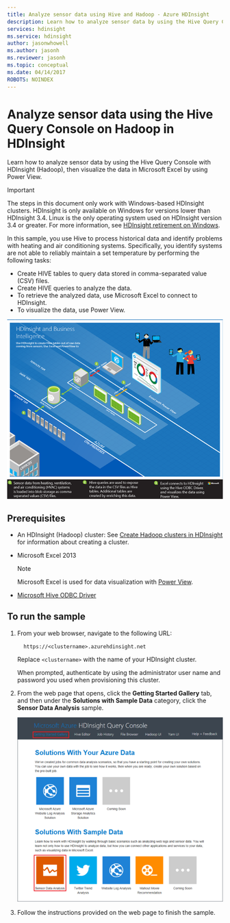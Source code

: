 ```yaml
---
title: Analyze sensor data using Hive and Hadoop - Azure HDInsight 
description: Learn how to analyze sensor data by using the Hive Query Console with HDInsight (Hadoop), then visualize the data in Microsoft Excel with PowerView.
services: hdinsight
ms.service: hdinsight
author: jasonwhowell
ms.author: jasonh
ms.reviewer: jasonh
ms.topic: conceptual
ms.date: 04/14/2017
ROBOTS: NOINDEX
---
```

# Analyze sensor data using the Hive Query Console on Hadoop in HDInsight

Learn how to analyze sensor data by using the Hive Query Console with HDInsight (Hadoop), then visualize the data in Microsoft Excel by using Power View.

> [!IMPORTANT]
> The steps in this document only work with Windows-based HDInsight clusters. HDInsight is only available on Windows for versions lower than HDInsight 3.4. Linux is the only operating system used on HDInsight version 3.4 or greater. For more information, see [HDInsight retirement on Windows](../hdinsight-component-versioning.md#hdinsight-windows-retirement).


In this sample, you use Hive to process historical data and identify problems with heating and air conditioning systems. Specifically, you identify systems are not able to reliably maintain a set temperature by performing the following tasks:

* Create HIVE tables to query data stored in comma-separated value (CSV) files.
* Create HIVE queries to analyze the data.
* To retrieve the analyzed data, use Microsoft Excel to connect to HDInsight.
* To visualize the data, use Power View.

![A diagram of the solution architecture](./media/apache-hive-analyze-sensor-data/hvac-architecture.png)

## Prerequisites

* An HDInsight (Hadoop) cluster: See [Create Hadoop clusters in HDInsight](../hdinsight-hadoop-provision-linux-clusters.md) for information about creating a cluster.
* Microsoft Excel 2013

  > [!NOTE]
  > Microsoft Excel is used for data visualization with [Power View](https://support.office.com/Article/Power-View-Explore-visualize-and-present-your-data-98268d31-97e2-42aa-a52b-a68cf460472e?ui=en-US&rs=en-US&ad=US).

* [Microsoft Hive ODBC Driver](http://www.microsoft.com/download/details.aspx?id=40886)

## To run the sample

1. From your web browser, navigate to the following URL: 

         https://<clustername>.azurehdinsight.net

    Replace `<clustername>` with the name of your HDInsight cluster.

    When prompted, authenticate by using the administrator user name and password you used when provisioning this cluster.

2. From the web page that opens, click the **Getting Started Gallery** tab, and then under the **Solutions with Sample Data** category, click the **Sensor Data Analysis** sample.

    ![Getting started gallery image](./media/apache-hive-analyze-sensor-data/getting-started-gallery.png)

3. Follow the instructions provided on the web page to finish the sample.
